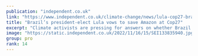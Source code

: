 ```yaml
---
publication: "independent.co.uk"
link: "https://www.independent.co.uk/climate-change/news/lula-cop27-brazil-amazon-oil-b2226404.html"
title: "Brazil’s president-elect Lula vows to save Amazon at Cop27"
excerpt: "Climate activists are pressing for answers on whether Brazil’s new leader will cut booming oil and gas expansion in country"
image: "https://static.independent.co.uk/2022/11/16/15/SEI133835940.jpg?quality=75&width=1200&auto=webp"
group: pro
rank: 14
---
```

